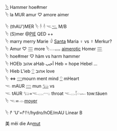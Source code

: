 [𓌸](𓌸) Hammer hoe#mer  
𓌸 la MUR  amur ♡ amore aimer  

𓌸 (thAU')MER 𓌸 𓌹 𓌺 𓌻[𓌼](𓌼) M/B  
𓌸 (S)mer @[PIE](PIE) QED ++  
𓌸 marry merry Marie 𓁒  [Santa](Santa) Maria ♀ vs ☿ Merkur?  
𓌸 Amur ♡ 𓈗 more  𓌸𓂋𓈘  [aimerotic](https://en.wikipedia.org/wiki/Mero%C3%AB)  Homer [𓈗](𓈗)  
𓌸 hoe#mer ♡ häm vs harm hammer  
𓌸 HOEb אהוב aHab  أحب Heb = hope Hebel …  
𓌸 Hieb L'ieb [𓄣](𓄣) אהוב love  
𓌸 ⇔ [𓏠](𓏠)mourn ment mind [𓄣](𓄣) mHeart  
𓌻 mAUR [𓏠](𓏠) mun [𓃓](𓃓) vs  
𓌻 tAUR 𓃓=𓌻𓂋𓂺 throat 𓌻𓂋𓄈𓏏𓆱 tow:täuen  
𓌸 𓌻⋍𓁹[moyer](𓁹)  

𓌸 𐀄 'U'=𐀄𐀈𐀫/hydro/hOE/mAU Linear B  

美 měi	 	 	die An[mut](Mut)  